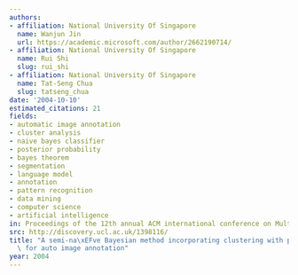 ```yaml
---
authors:
- affiliation: National University Of Singapore
  name: Wanjun Jin
  url: https://academic.microsoft.com/author/2662190714/
- affiliation: National University Of Singapore
  name: Rui Shi
  slug: rui_shi
- affiliation: National University Of Singapore
  name: Tat-Seng Chua
  slug: tatseng_chua
date: '2004-10-10'
estimated_citations: 21
fields:
- automatic image annotation
- cluster analysis
- naive bayes classifier
- posterior probability
- bayes theorem
- segmentation
- language model
- annotation
- pattern recognition
- data mining
- computer science
- artificial intelligence
in: Proceedings of the 12th annual ACM international conference on Multimedia
src: http://discovery.ucl.ac.uk/1398116/
title: "A semi-na\xEFve Bayesian method incorporating clustering with pair-wise constraints\
  \ for auto image annotation"
year: 2004
---
```

